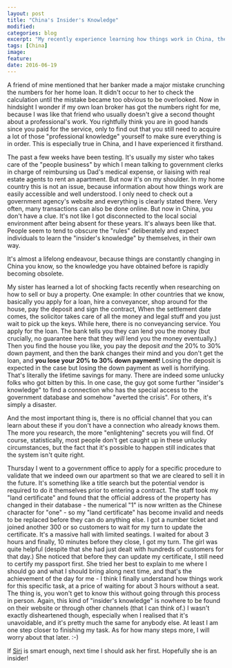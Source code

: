 ```yaml
---
layout: post
title: "China's Insider's Knowledge"
modified:
categories: blog
excerpt: "My recently experience learning how things work in China, the Chinese way"
tags: [China]
image:
feature:
date: 2016-06-19
---
```


A friend of mine mentioned that her banker made a major mistake crunching the numbers for her home loan. It didn't occur to her to check the calculation until the mistake became too obvious to be overlooked. Now in hindsight I wonder if my own loan broker has got the numbers right for me, because I was like that friend who usually doesn't give a second thought about a professional's work. You rightfully think you are in good hands since you paid for the service, only to find out that you still need to acquire a lot of those "professional knowledge" yourself to make sure everything is in order. This is especially true in China, and I have experienced it firsthand.

The past a few weeks have been testing. It's usually my sister who takes care of the "people business" by which I mean talking to government clerks in charge of reimbursing us Dad's medical expense, or liaising with real estate agents to rent an apartment. But now it's on my shoulder. In my home country this is not an issue, because information about how things work are easily accessible and well understood. I only need to check out a government agency's website and everything is clearly stated there. Very often, many transactions can also be done online. But now in China, you don't have a clue. It's not like I got disconnected to the local social environment after being absent for these years. It's always been like that. People seem to tend to obscure the "rules" deliberately and expect individuals to learn the "insider's knowledge" by themselves, in their own way.

It's almost a lifelong endeavour, because things are constantly changing in China you know, so the knowledge you have obtained before is rapidly becoming obsolete.

My sister has learned a lot of shocking facts recently when researching on how to sell or buy a property. One example: In other countries that we know, basically you apply for a loan, hire a conveyancer, shop around for the house, pay the deposit and sign the contract, When the settlement date comes, the solicitor takes care of all the money and legal stuff and you just wait to pick up the keys. While here, there is no conveyancing service. You apply for the loan. The bank tells you they can lend you the money (but crucially, no guarantee here that they *will* lend you the money eventually.) Then you find the house you like, you pay the deposit *and* the 20% to 30% down payment, and then the bank changes their mind and you don't get the loan, and **you lose your 20% to 30% down payment!** Losing the deposit is expected in the case but losing the down payment as well is horrifying. That's literally the lifetime savings for many. There are indeed some unlucky folks who got bitten by this. In one case, the guy got some further "insider's knowledge" to find a connection who has the special access to the government database and somehow "averted the crisis". For others, it's simply a disaster.

And the most important thing is, there is no official channel that you can learn about these if you don't have a connection who already knows them. The more you research, the more "enlightening" secrets you will find. Of course, statistically, most people don't get caught up in these unlucky circumstances, but the fact that it's possible to happen still indicates that the system isn't quite right.

Thursday I went to a government office to apply for a specific procedure to validate that we indeed own our apartment so that we are cleared to sell it in the future. It's something like a title search but the potential vendor is required to do it themselves prior to entering a contract. The staff took my "land certificate" and found that the official address of the property has changed in their database - the numerical "1" is now written as the Chinese character for "one" - so my "land certificate" has become invalid and needs to be replaced before they can do anything else. I got a number ticket and joined another 300 or so customers to wait for my turn to update the certificate. It's a massive hall with limited seatings. I waited for about 3 hours and finally, 10 minutes before they close, I got my turn. The girl was quite helpful (despite that she had just dealt with hundreds of customers for that day.) She noticed that before they can update my certificate, I still need to certify my passport first. She tried her best to explain to me where I should go and what I should bring along next time, and that's the achievement of the day for me - I think I finally understand how things work for this specific task, at a price of waiting for about 3 hours without a seat. The thing is, you won't get to know this without going through this process in person. Again, this kind of "insider's knowledge" is nowhere to be found on their website or through other channels (that I can think of.) I wasn't exactly disheartened though, especially when I realised that it's unavoidable, and it's pretty much the same for anybody else. At least I am one step closer to finishing my task. As for how many steps more, I will worry about that later. :-)

If [Siri](http://www.apple.com/ios/siri) is smart enough, next time I should ask her first. Hopefully she is an insider!
